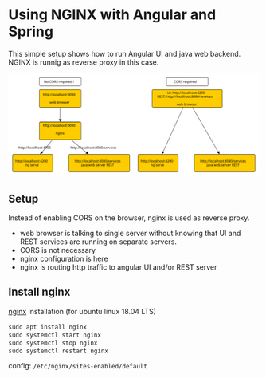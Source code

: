 # Using NGINX with Angular and Spring 

This simple setup shows how to run Angular UI and java web backend.
NGINX is runnig as reverse proxy in this case.

![architecture](block-diagram.svg)

## Setup
Instead of enabling CORS on the browser, nginx is used as reverse proxy. 
- web browser is talking to single server without knowing that UI and REST services are running on separate servers.
- CORS is not necessary
- nginx configuration is [here](default) 
- nginx is routing http traffic to angular UI and/or REST server

## Install nginx
[nginx](https://www.nginx.com/) installation (for ubuntu linux 18.04 LTS)
```
sudo apt install nginx
sudo systemctl start nginx 
sudo systemctl stop nginx 
sudo systemctl restart nginx
```
config: ``/etc/nginx/sites-enabled/default``


